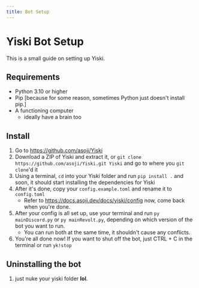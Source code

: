 ```yaml
---
title: Bot Setup
---
```


# Yiski Bot Setup

This is a small guide on setting up Yiski.

## Requirements

- Python 3.10 or higher
- Pip [because for some reason, sometimes Python just doesn't install pip.]
- A functioning computer
  - ideally have a brain too

## Install

1. Go to https://github.com/asoji/Yiski
2. Download a ZIP of Yiski and extract it, or `git clone https://github.com/asoji/Yiski.git Yiski` and go to where you `git clone`'d it
3. Using a terminal, `cd` into your Yiski folder and run `pip install .` and soon, it should start installing the dependencies for Yiski
4. After it's done, copy your `config.example.toml` and rename it to `config.toml`
   - Refer to https://docs.asoji.dev/docs/yiski/config now, come back when you're done.
5. After your config is all set up, use your terminal and run `py mainDiscord.py` or `py mainRevolt.py`, depending on which version of the bot you want to run.
   - You can run both at the same time, it shouldn't cause any conflicts.
6. You're all done now! If you want to shut off the bot, just CTRL + C in the terminal or run `yk!stop`

## Uninstalling the bot

1. just nuke your yiski folder **lol**.